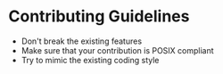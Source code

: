 # Contributing Guidelines

*   Don't break the existing features
*   Make sure that your contribution is POSIX compliant
*   Try to mimic the existing coding style